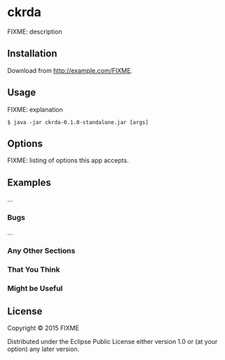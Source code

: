 # ckrda

FIXME: description

## Installation

Download from http://example.com/FIXME.

## Usage

FIXME: explanation

    $ java -jar ckrda-0.1.0-standalone.jar [args]

## Options

FIXME: listing of options this app accepts.

## Examples

...

### Bugs

...

### Any Other Sections
### That You Think
### Might be Useful

## License

Copyright © 2015 FIXME

Distributed under the Eclipse Public License either version 1.0 or (at
your option) any later version.
